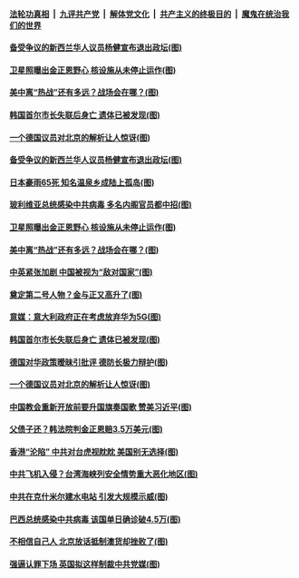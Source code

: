 

####  [法轮功真相](../../../../basic/blob/master/README.md?t=07101702) &nbsp;|&nbsp; [九评共产党](../../../../9ping.md/blob/master/README.md?t=07101702) &nbsp;|&nbsp; [解体党文化](../../../../jtdwh.md/blob/master/README.md?t=07101702)  &nbsp;|&nbsp; [共产主义的终极目的](../../../../gczydzjmd.md/blob/master/README.md?t=07101702) &nbsp;|&nbsp; [魔鬼在统治我们的世界](../../../../mgztzwmdsj.md/blob/master/README.md?t=07101702) 

#### [备受争议的新西兰华人议员杨健宣布退出政坛(图)](../pages/p9/939271.md?t=07101702) 


#### [卫星照曝出金正恩野心 核设施从未停止运作(图)](../pages/p9/939154.md?t=07101702) 

#### [美中离“热战”还有多远？战场会在哪？(图)](../pages/p9/939226.md?t=07101702) 

#### [韩国首尔市长失联后身亡 遗体已被发现(图)](../pages/p9/939157.md?t=07101702) 

#### [一个德国议员对北京的解析让人惊讶(图)](../pages/p9/939075.md?t=07101702) 

#### [备受争议的新西兰华人议员杨健宣布退出政坛(图)](../pages/p9/939271.md?t=07101702) 

#### [日本豪雨65死 知名温泉乡成陆上孤岛(图)](../pages/p9/939260.md?t=07101702) 

#### [玻利维亚总统感染中共病毒 多名内阁官员都中招(图)](../pages/p9/939229.md?t=07101702) 


#### [卫星照曝出金正恩野心 核设施从未停止运作(图)](../pages/p9/939154.md?t=07101702) 

#### [美中离“热战”还有多远？战场会在哪？(图)](../pages/p9/939226.md?t=07101702) 

#### [中英紧张加剧 中国被视为“敌对国家”(图)](../pages/p9/939224.md?t=07101702) 

#### [奠定第二号人物？金与正又高升了(图)](../pages/p9/939161.md?t=07101702) 

#### [意媒：意大利政府正在考虑放弃华为5G(图)](../pages/p9/939159.md?t=07101702) 

#### [韩国首尔市长失联后身亡 遗体已被发现(图)](../pages/p9/939157.md?t=07101702) 

#### [德国对华政策暧昧引批评 德防长极力辩护(图)](../pages/p9/939156.md?t=07101702) 

#### [一个德国议员对北京的解析让人惊讶(图)](../pages/p9/939075.md?t=07101702) 

#### [中国教会重新开放前要升国旗奏国歌 赞美习近平(图)](../pages/p9/939106.md?t=07101702) 

#### [父债子还？韩法院判金正恩赔3.5万美元(图)](../pages/p9/939064.md?t=07101702) 

#### [香港“沦陷” 中共对台虎视眈眈 美国别无选择(图)](../pages/p9/939008.md?t=07101702) 

#### [中共飞机入侵？台湾海峡列安全情势重大恶化地区(图)](../pages/p9/939057.md?t=07101702) 

#### [中共在克什米尔建水电站 引发大规模示威(图)](../pages/p9/938978.md?t=07101702) 

#### [巴西总统感染中共病毒 该国单日确诊破4.5万(图)](../pages/p9/939022.md?t=07101702) 

#### [不相信自己人 北京放话抵制澳货却挫败了(图)](../pages/p9/938953.md?t=07101702) 

#### [强逼认罪下场 英国拟这样制裁中共党媒(图)](../pages/p9/938940.md?t=07101702) 

